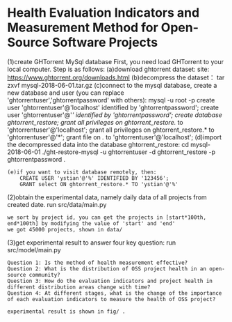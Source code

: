 #  Health Evaluation Indicators and Measurement Method for Open-Source Software Projects
(1)create GHTorrent MySql database
First, you need load GHTorrent to your local computer. Step is as follows:
	(a)download ghtorrent dataset:
		site: https://www.ghtorrent.org/downloads.html
	(b)decompress the dataset：
		tar zxvf mysql-2018-06-01.tar.gz
	(c)connect to the mysql database, create a new database and user (you can replace 'ghtorrentuser','ghtorrentpassword' with others):
		mysql -u root -p
		create user 'ghtorrentuser'@'localhost' identified by 'ghtorrentpassword';
		create user 'ghtorrentuser'@'*' identified by 'ghtorrentpassword';
		create database ghtorrent_restore;
		grant all privileges on ghtorrent_restore.* to 'ghtorrentuser'@'localhost';
		grant all privileges on ghtorrent_restore.* to 'ghtorrentuser'@'*';
		grant file on *.* to 'ghtorrentuser'@'localhost';
	(d)import the decompressed data into the database ghtorrent_restore:
		cd mysql-2018-06-01
		./ght-restore-mysql -u ghtorrentuser -d ghtorrent_restore -p ghtorrentpassword . 
	
	(e)if you want to visit database remotely, then:
		CREATE USER 'ystian'@'%' IDENTIFIED BY '123456';
		GRANT select ON ghtorrent_restore.* TO 'ystian'@'%'

(2)obtain the experimental data, namely daily data of all projects from created date.
	run  src/data/main.py
	
	we sort by project id, you can get the projects in [start*100th, end*100th] by modifying the value of 'start' and 'end'
	we got 45000 projects, shown in data/

(3)get experimental result to answer four key question:
	run src/model/main.py 
	
	Question 1: Is the method of health measurement effective?
	Question 2: What is the distribution of OSS project health in an open-source community?
	Question 3: How do the evaluation indicators and project health in different distribution areas change with time?
	Question 4: At different stages, what is the change of the importance of each evaluation indicators to measure the health of OSS project?
	
	experimental result is shown in fig/ .